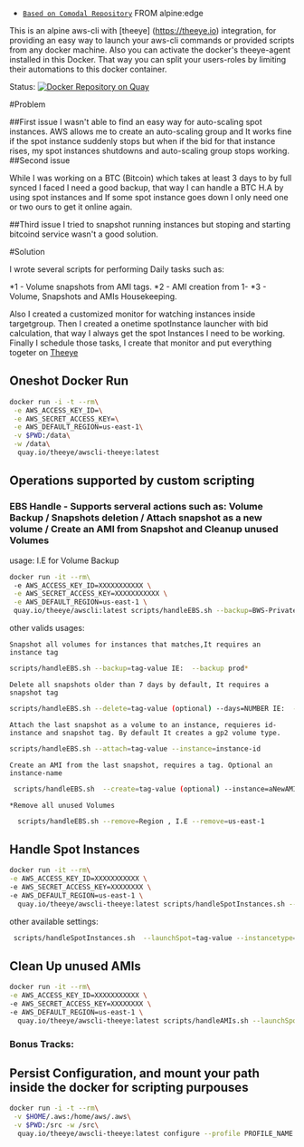 * [`Based on Comodal Repository`](https://github.com/comodal/alpine-aws-cli/blob/master/Dockerfile) FROM alpine:edge 

This is an alpine aws-cli with [theeye] (https://theeye.io) integration, for providing an easy way to launch your aws-cli commands or provided scripts from any docker machine.
Also you can activate the docker's theeye-agent installed in this Docker. That way you can split your users-roles by limiting their automations to this docker container.


Status: [![Docker Repository on Quay](https://quay.io/repository/theeye/awscli-theeye/status "Docker Repository on Quay")](https://quay.io/repository/theeye/awscli-theeye) 

#Problem

##First issue
I wasn't able to find an easy way for auto-scaling spot instances.
AWS allows me to create an auto-scaling group and It works fine if the spot instance suddenly stops but when if the bid for that instance rises, my spot instances shutdowns and auto-scaling group stops working.
##Second issue

While I was working on a BTC (Bitcoin) which takes at least 3 days to by full synced I faced I need a good backup, that way I can handle a BTC H.A by using spot instances and If some spot instance goes down I only need one or two ours to get it online again.

##Third issue
I tried to snapshot running instances but stoping and starting bitcoind service wasn't a good solution.

#Solution

I wrote several scripts for performing Daily tasks such as:

*1 - Volume snapshots from AMI tags.
*2 - AMI creation from 1-
*3 - Volume, Snapshots and AMIs Housekeeping.

Also I created a customized monitor for watching instances inside targetgroup.
Then I created a onetime spotInstance launcher with bid calculation, that way I always get the spot Instances I need to be working.
Finally I schedule those tasks, I create that monitor and put everything togeter on [Theeye](https://theeye.io)



## Oneshot Docker Run

```sh
docker run -i -t --rm\
 -e AWS_ACCESS_KEY_ID=\
 -e AWS_SECRET_ACCESS_KEY=\
 -e AWS_DEFAULT_REGION=us-east-1\
 -v $PWD:/data\
 -w /data\
  quay.io/theeye/awscli-theeye:latest
```


## Operations supported by custom scripting
### EBS Handle - Supports serveral actions such as: Volume Backup / Snapshots deletion / Attach snapshot as a new volume / Create an AMI from Snapshot and Cleanup unused Volumes

usage: I.E for Volume Backup

```sh
docker run -it --rm\ 
 -e AWS_ACCESS_KEY_ID=XXXXXXXXXXX \
 -e AWS_SECRET_ACCESS_KEY=XXXXXXXXXXX \
 -e AWS_DEFAULT_REGION=us-east-1 \  
 quay.io/theeye/awscli:latest scripts/handleEBS.sh --backup=BWS-Private*
```

other valids usages:

    Snapshot all volumes for instances that matches,It requires an instance tag

```sh 
scripts/handleEBS.sh --backup=tag-value IE:  --backup prod* 
``` 
    
    Delete all snapshots older than 7 days by default, It requires a snapshot tag
    
```sh 
scripts/handleEBS.sh --delete=tag-value (optional) --days=NUMBER IE:  --delete=prod* --days=3 
``` 
    
    Attach the last snapshot as a volume to an instance, requieres id-instance and snapshot tag. By default It creates a gp2 volume type.
    
```sh 
scripts/handleEBS.sh --attach=tag-value --instance=instance-id
``` 
    
    Create an AMI from the last snapshot, requires a tag. Optional an instance-name

```sh
 scripts/handleEBS.sh  --create=tag-value (optional) --instance=aNewAMIName 
``` 
    
    *Remove all unused Volumes

```sh 
  scripts/handleEBS.sh --remove=Region , I.E --remove=us-east-1 
```

## Handle Spot Instances
```sh
docker run -it --rm\
-e AWS_ACCESS_KEY_ID=XXXXXXXXXXX \
-e AWS_SECRET_ACCESS_KEY=XXXXXXXX \
-e AWS_DEFAULT_REGION=us-east-1 \
  quay.io/theeye/awscli-theeye:latest scripts/handleSpotInstances.sh --launchSpot=YourTag* --instancetype=c3.large --zone=us-east-1e --keypair=YourKey --overbid=0.001
```

other available settings:

```sh
 scripts/handleSpotInstances.sh  --launchSpot=tag-value --instancetype=m1.small --zone=us-east-1e  (optional) --keypair=UseYourKey --targetgroup=arn:aws:elasticloadbalancing:us-west-2:123456789012:targetgroup/my-targets/73e2d6bc24d8a067 --overbid=0.003 --userdata='yourBase64EncodedScript'
```

## Clean Up unused AMIs
```sh
docker run -it --rm\
-e AWS_ACCESS_KEY_ID=XXXXXXXXXXX \
-e AWS_SECRET_ACCESS_KEY=XXXXXXXX \
-e AWS_DEFAULT_REGION=us-east-1 \
  quay.io/theeye/awscli-theeye:latest scripts/handleAMIs.sh --launchSpot=YourTag* --instancetype=c3.large --zone=us-east-1e --keypair=YourKey --overbid=0.001
```



### Bonus Tracks:

## Persist Configuration, and mount your path inside the docker for scripting purpouses 

```sh
docker run -i -t --rm\
 -v $HOME/.aws:/home/aws/.aws\
 -v $PWD:/src -w /src\
  quay.io/theeye/awscli-theeye:latest configure --profile PROFILE_NAME
```
